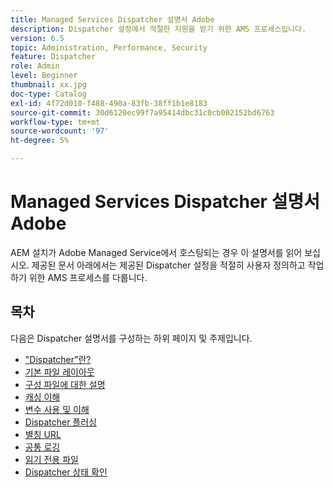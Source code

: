 ```yaml
---
title: Managed Services Dispatcher 설명서 Adobe
description: Dispatcher 설정에서 적절한 지원을 받기 위한 AMS 프로세스입니다.
version: 6.5
topic: Administration, Performance, Security
feature: Dispatcher
role: Admin
level: Beginner
thumbnail: xx.jpg
doc-type: Catalog
exl-id: 4f72d010-f488-490a-83fb-38ff1b1e8183
source-git-commit: 30d6120ec99f7a95414dbc31c0cb002152bd6763
workflow-type: tm+mt
source-wordcount: '97'
ht-degree: 5%

---
```


# Managed Services Dispatcher 설명서 Adobe

AEM 설치가 Adobe Managed Service에서 호스팅되는 경우 이 설명서를 읽어 보십시오.
제공된 문서 아래에서는 제공된 Dispatcher 설정을 적절히 사용자 정의하고 작업하기 위한 AMS 프로세스를 다룹니다.

## 목차

다음은 Dispatcher 설명서를 구성하는 하위 페이지 및 주제입니다.

- [&quot;Dispatcher&quot;란?](./what-is-the-dispatcher.md)
- [기본 파일 레이아웃](./basic-file-layout.md)
- [구성 파일에 대한 설명](./explanation-config-files.md)
- [캐싱 이해](./understanding-cache.md)
- [변수 사용 및 이해](./variables.md)
- [Dispatcher 플러싱](./disp-flushing.md)
- [별칭 URL](./disp-vanity-url.md)
- [공통 로깅](./common-logs.md)
- [읽기 전용 파일](./immutable-files.md)
- [Dispatcher 상태 확인](./health-check.md)
